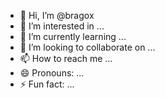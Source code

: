 - 👋 Hi, I’m @bragox
- 👀 I’m interested in ...
- 🌱 I’m currently learning ...
- 💞️ I’m looking to collaborate on ...
- 📫 How to reach me ...
- 😄 Pronouns: ...
- ⚡ Fun fact: ...

<!---
bragox/bragox is a ✨ special ✨ repository because its `README.md` (this file) appears on your GitHub profile.
You can click the Preview link to take a look at your changes.
--->
